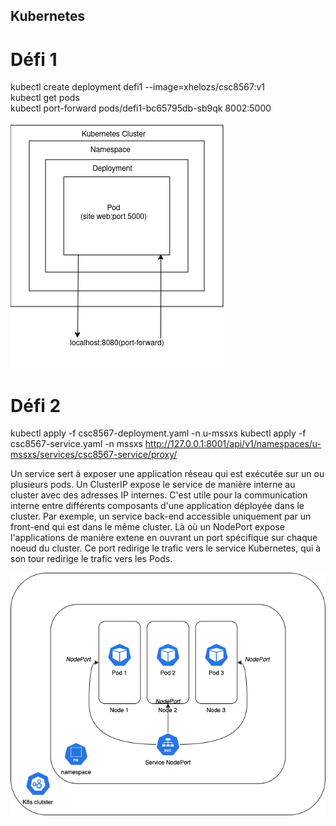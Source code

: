 ## Kubernetes

# Défi 1

kubectl create deployment defi1 --image=xhelozs/csc8567:v1  
kubectl get pods  
kubectl port-forward pods/defi1-bc65795db-sb9qk 8002:5000  

<img src="https://github.com/Shazbg/Antivol/blob/main/defi1/Schema_defi_1.png?raw=true" alt="Défi 1">

# Défi 2

kubectl apply -f csc8567-deployment.yaml -n u-mssxs
kubectl apply -f csc8567-service.yaml -n mssxs
http://127.0.0.1:8001/api/v1/namespaces/u-mssxs/services/csc8567-service/proxy/  

Un service sert à exposer une application réseau qui est exécutée sur un ou plusieurs pods. Un ClusterIP expose le service de manière interne au cluster avec des adresses IP internes. C'est utile pour la communication interne entre différents composants d'une application déployée dans le cluster. Par exemple, un service back-end accessible uniquement par un front-end qui est dans le même cluster. Là où un NodePort expose l'applications de manière extene en ouvrant un port spécifique sur chaque noeud du cluster. Ce port redirige le trafic vers le service Kubernetes, qui à son tour redirige le trafic vers les Pods.

<img src="https://github.com/Shazbg/Antivol/blob/main/Shazir/defi2.drawio.png?raw=true">